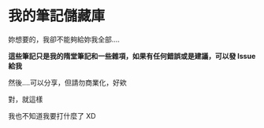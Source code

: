 # 我的筆記儲藏庫
妳想要的，我卻不能夠給妳我全部....

**這些筆記只是我的隋堂筆記和一些雜項，如果有任何錯誤或是建議，可以發 Issue 給我**

然後....可以分享，但請勿商業化，好欸

對，就這樣

我也不知道我要打什麼了 XD

